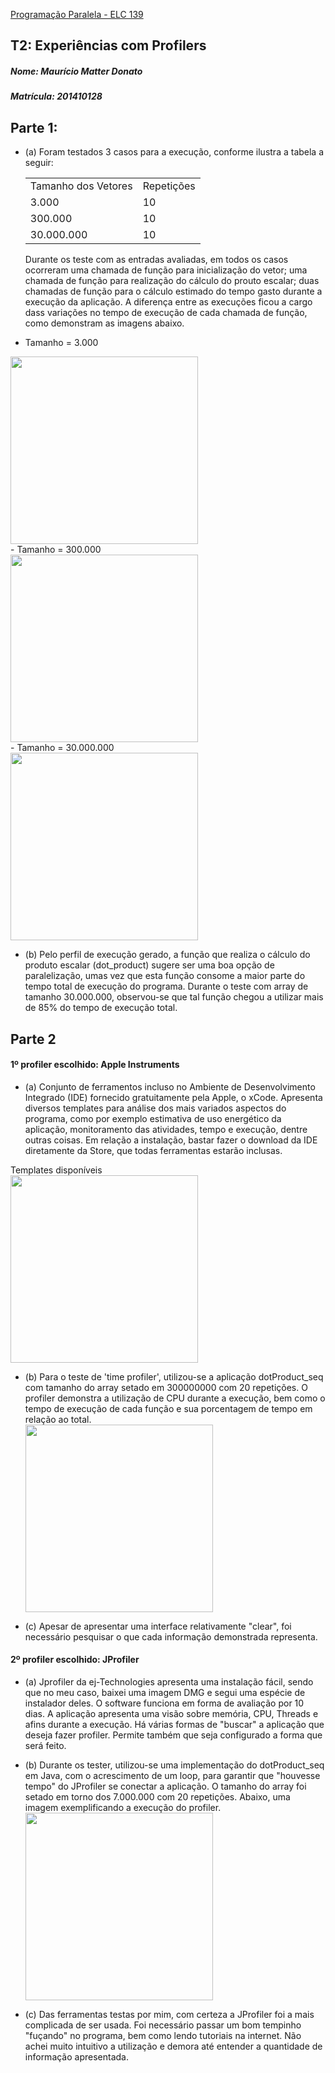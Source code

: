 [Programação Paralela - ELC 139](https://github.com/AndreaInfUFSM/elc139-2016a)

## T2: Experiências com Profilers

##### Nome: Maurício Matter Donato
##### Matrícula: 201410128

## Parte 1:
- (a) Foram testados 3 casos para a execução, conforme ilustra a tabela a seguir: 
        <TABLE>
          <TR>
            <TD>Tamanho dos Vetores</TD>
            <TD>Repetições</TD>
          </TR>
          <TR>
            <TD>3.000</TD>
            <TD>10</TD>
          </TR>
          <TR>
            <TD>300.000</TD>
            <TD>10</TD>
          </TR>
          <TR>
            <TD>30.000.000</TD>
            <TD>10</TD>
          </TR>
        </TABLE>
  
  Durante os teste com as entradas avaliadas, em todos os casos ocorreram uma chamada de função para inicialização do vetor; uma chamada de função para realização do cálculo do prouto escalar; duas chamadas de função para o cálculo estimado do tempo gasto durante a execução da aplicação. A diferença entre as execuções ficou a cargo dass variações no tempo de execução de cada chamada de função, como demonstram as imagens abaixo. 

- Tamanho = 3.000 </br>
<img src="http://i.imgur.com/0dz26B0.png" width="300px" heigth="400px" />

</br>
- Tamanho = 300.000 </br>
<img src="http://i.imgur.com/gB8NPJz.png" width="300px" heigth="400px" />

</br>
- Tamanho = 30.000.000 </br>
<img src="http://i.imgur.com/hJISo53.png" width="300px" heigth="400px" />
  
- (b) Pelo perfil de execução gerado, a função que realiza o cálculo do produto escalar (dot_product) sugere ser uma boa opção de paralelização, umas vez que esta função consome a maior parte do tempo total de execução do programa. Durante o teste com array de tamanho 30.000.000, observou-se que tal função chegou a utilizar mais de 85% do tempo de execução total.
  
  
## Parte 2

#### 1º profiler escolhido: Apple Instruments </br>
- (a) Conjunto de ferramentos incluso no Ambiente de Desenvolvimento Integrado (IDE) fornecido gratuitamente pela Apple, o xCode. Apresenta diversos templates para análise dos mais variados aspectos do programa, como por exemplo estimativa de uso energético da aplicação, monitoramento das atividades, tempo e execução, dentre outras coisas. Em relação a instalação, bastar fazer o download da IDE diretamente da Store, que todas ferramentas estarão inclusas. </br>

Templates disponíveis </br>
<img src="http://i.imgur.com/DINw8gW.png" width="300px" heigth="400px" />

- (b) Para o teste de 'time profiler', utilizou-se a aplicação dotProduct_seq com tamanho do array setado em 300000000 com 20 repetições. O profiler demonstra a utilização de CPU durante a execução, bem como o tempo de execução de cada função e sua porcentagem de tempo em relação ao total.</br>
<img src="http://i.imgur.com/EhzFOhN.png" width="300px" heigth="400px" /> </br>

- (c) Apesar de apresentar uma interface relativamente "clear", foi necessário pesquisar o que cada informação demonstrada representa.


#### 2º profiler escolhido: JProfiler </br>
- (a) Jprofiler da ej-Technologies apresenta uma instalação fácil, sendo que no meu caso, baixei uma imagem DMG e segui uma espécie de instalador deles. O software funciona em forma de avaliação por 10 dias. A aplicação apresenta uma visão sobre memória, CPU, Threads e afins durante a execução. Há várias formas de "buscar" a aplicação que deseja fazer profiler. Permite também que seja configurado a forma que será feito. </br>

- (b) Durante os tester, utilizou-se uma implementação do dotProduct_seq em Java, com o acrescimento de um loop, para garantir que "houvesse tempo" do JProfiler se conectar a aplicação. O tamanho do array foi setado em torno dos 7.000.000 com 20 repetições. Abaixo, uma imagem exemplificando a execução do profiler. </b> 
<img src="http://i.imgur.com/7AM6fmg.png" width="300px" heigth="400px" /> </br>

- (c) Das ferramentas testas por mim, com certeza a JProfiler foi a mais complicada de ser usada. Foi necessário passar um bom tempinho "fuçando" no programa, bem como lendo tutoriais na internet. Não achei muito intuitivo a utilização e demora até entender a quantidade de informação apresentada. 
